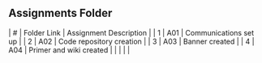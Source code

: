 ##  Assignments Folder
|   #   | Folder Link | Assignment Description   |
|   1   |     A01     | Communications set up    |
|   2   |     A02     | Code repository creation |
|   3   |     A03     | Banner created           |
|   4   |     A04     | Primer and wiki created  |
|       |             |                          |